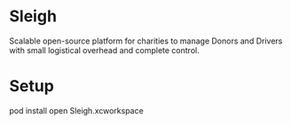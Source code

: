 Sleigh
======

Scalable open-source platform for charities to manage Donors and Drivers with small logistical overhead and complete control.


Setup
======
pod install
open Sleigh.xcworkspace
